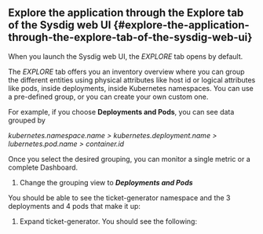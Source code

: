## Explore the application through the Explore tab of the Sysdig web UI {#explore-the-application-through-the-explore-tab-of-the-sysdig-web-ui}

When you launch the Sysdig web UI, the _EXPLORE_ tab opens by default.

The _EXPLORE_ tab offers you an inventory overview where you can group the different entities using physical attributes like host id or logical attributes like pods, inside deployments, inside Kubernetes namespaces. You can use a pre-defined group, or you can create your own custom one.

For example, if you choose **Deployments and Pods**, you can see data grouped by

_kubernetes.namespace.name &gt; kubernetes.deployment.name &gt; lubernetes.pod.name &gt; container.id_

Once you select the desired grouping, you can monitor a single metric or a complete Dashboard.

1.  Change the grouping view to **_Deployments and Pods_**

You should be able to see the ticket-generator namespace and the 3 deployments and 4 pods that make it up:

1.  Expand ticket-generator. You should see the following: